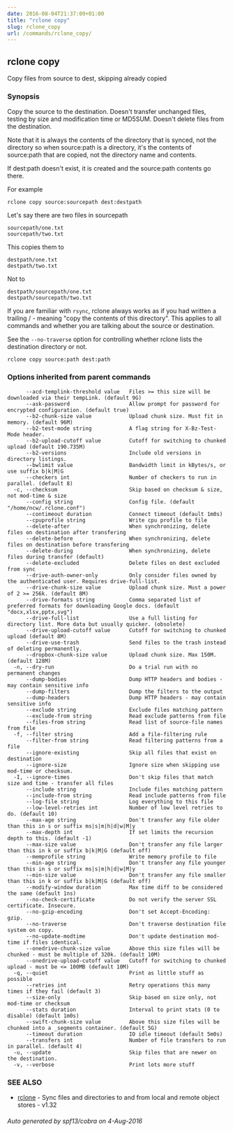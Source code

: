 ```yaml
---
date: 2016-08-04T21:37:09+01:00
title: "rclone copy"
slug: rclone_copy
url: /commands/rclone_copy/
---
```

## rclone copy

Copy files from source to dest, skipping already copied

### Synopsis



Copy the source to the destination.  Doesn't transfer
unchanged files, testing by size and modification time or
MD5SUM.  Doesn't delete files from the destination.

Note that it is always the contents of the directory that is synced,
not the directory so when source:path is a directory, it's the
contents of source:path that are copied, not the directory name and
contents.

If dest:path doesn't exist, it is created and the source:path contents
go there.

For example

    rclone copy source:sourcepath dest:destpath

Let's say there are two files in sourcepath

    sourcepath/one.txt
    sourcepath/two.txt

This copies them to

    destpath/one.txt
    destpath/two.txt

Not to

    destpath/sourcepath/one.txt
    destpath/sourcepath/two.txt

If you are familiar with `rsync`, rclone always works as if you had
written a trailing / - meaning "copy the contents of this directory".
This applies to all commands and whether you are talking about the
source or destination.

See the `--no-traverse` option for controlling whether rclone lists
the destination directory or not.


```
rclone copy source:path dest:path
```

### Options inherited from parent commands

```
      --acd-templink-threshold value   Files >= this size will be downloaded via their tempLink. (default 9G)
      --ask-password                   Allow prompt for password for encrypted configuration. (default true)
      --b2-chunk-size value            Upload chunk size. Must fit in memory. (default 96M)
      --b2-test-mode string            A flag string for X-Bz-Test-Mode header.
      --b2-upload-cutoff value         Cutoff for switching to chunked upload (default 190.735M)
      --b2-versions                    Include old versions in directory listings.
      --bwlimit value                  Bandwidth limit in kBytes/s, or use suffix b|k|M|G
      --checkers int                   Number of checkers to run in parallel. (default 8)
  -c, --checksum                       Skip based on checksum & size, not mod-time & size
      --config string                  Config file. (default "/home/ncw/.rclone.conf")
      --contimeout duration            Connect timeout (default 1m0s)
      --cpuprofile string              Write cpu profile to file
      --delete-after                   When synchronizing, delete files on destination after transfering
      --delete-before                  When synchronizing, delete files on destination before transfering
      --delete-during                  When synchronizing, delete files during transfer (default)
      --delete-excluded                Delete files on dest excluded from sync
      --drive-auth-owner-only          Only consider files owned by the authenticated user. Requires drive-full-list.
      --drive-chunk-size value         Upload chunk size. Must a power of 2 >= 256k. (default 8M)
      --drive-formats string           Comma separated list of preferred formats for downloading Google docs. (default "docx,xlsx,pptx,svg")
      --drive-full-list                Use a full listing for directory list. More data but usually quicker. (obsolete)
      --drive-upload-cutoff value      Cutoff for switching to chunked upload (default 8M)
      --drive-use-trash                Send files to the trash instead of deleting permanently.
      --dropbox-chunk-size value       Upload chunk size. Max 150M. (default 128M)
  -n, --dry-run                        Do a trial run with no permanent changes
      --dump-bodies                    Dump HTTP headers and bodies - may contain sensitive info
      --dump-filters                   Dump the filters to the output
      --dump-headers                   Dump HTTP headers - may contain sensitive info
      --exclude string                 Exclude files matching pattern
      --exclude-from string            Read exclude patterns from file
      --files-from string              Read list of source-file names from file
  -f, --filter string                  Add a file-filtering rule
      --filter-from string             Read filtering patterns from a file
      --ignore-existing                Skip all files that exist on destination
      --ignore-size                    Ignore size when skipping use mod-time or checksum.
  -I, --ignore-times                   Don't skip files that match size and time - transfer all files
      --include string                 Include files matching pattern
      --include-from string            Read include patterns from file
      --log-file string                Log everything to this file
      --low-level-retries int          Number of low level retries to do. (default 10)
      --max-age string                 Don't transfer any file older than this in s or suffix ms|s|m|h|d|w|M|y
      --max-depth int                  If set limits the recursion depth to this. (default -1)
      --max-size value                 Don't transfer any file larger than this in k or suffix b|k|M|G (default off)
      --memprofile string              Write memory profile to file
      --min-age string                 Don't transfer any file younger than this in s or suffix ms|s|m|h|d|w|M|y
      --min-size value                 Don't transfer any file smaller than this in k or suffix b|k|M|G (default off)
      --modify-window duration         Max time diff to be considered the same (default 1ns)
      --no-check-certificate           Do not verify the server SSL certificate. Insecure.
      --no-gzip-encoding               Don't set Accept-Encoding: gzip.
      --no-traverse                    Don't traverse destination file system on copy.
      --no-update-modtime              Don't update destination mod-time if files identical.
      --onedrive-chunk-size value      Above this size files will be chunked - must be multiple of 320k. (default 10M)
      --onedrive-upload-cutoff value   Cutoff for switching to chunked upload - must be <= 100MB (default 10M)
  -q, --quiet                          Print as little stuff as possible
      --retries int                    Retry operations this many times if they fail (default 3)
      --size-only                      Skip based on size only, not mod-time or checksum
      --stats duration                 Interval to print stats (0 to disable) (default 1m0s)
      --swift-chunk-size value         Above this size files will be chunked into a _segments container. (default 5G)
      --timeout duration               IO idle timeout (default 5m0s)
      --transfers int                  Number of file transfers to run in parallel. (default 4)
  -u, --update                         Skip files that are newer on the destination.
  -v, --verbose                        Print lots more stuff
```

### SEE ALSO
* [rclone](/commands/rclone/)	 - Sync files and directories to and from local and remote object stores - v1.32

###### Auto generated by spf13/cobra on 4-Aug-2016
